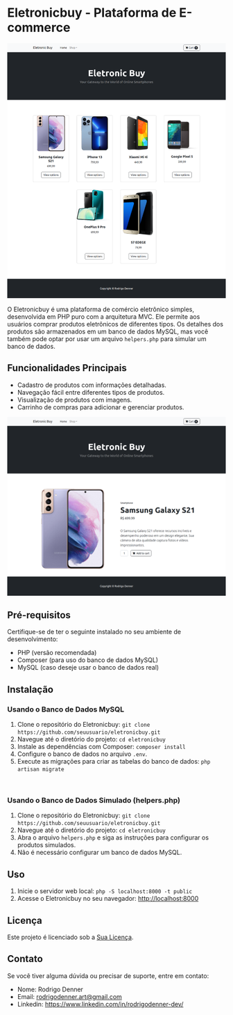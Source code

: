 # Eletronicbuy - Plataforma de E-commerce

<img src="public/assets/img/img-redme/home.png" alt=""><br>

O Eletronicbuy é uma plataforma de comércio eletrônico simples, desenvolvida em PHP puro com a arquitetura MVC. Ele permite aos usuários comprar produtos eletrônicos de diferentes tipos. Os detalhes dos produtos são armazenados em um banco de dados MySQL, mas você também pode optar por usar um arquivo `helpers.php` para simular um banco de dados.

## Funcionalidades Principais

- Cadastro de produtos com informações detalhadas.
- Navegação fácil entre diferentes tipos de produtos.
- Visualização de produtos com imagens.
- Carrinho de compras para adicionar e gerenciar produtos.

<img src="public/assets/img/img-redme/product.png" alt=""><br>
## Pré-requisitos

Certifique-se de ter o seguinte instalado no seu ambiente de desenvolvimento:

- PHP (versão recomendada)
- Composer (para uso do banco de dados MySQL)
- MySQL (caso deseje usar o banco de dados real)

## Instalação

### Usando o Banco de Dados MySQL

1. Clone o repositório do Eletronicbuy: `git clone https://github.com/seuusuario/eletronicbuy.git`
2. Navegue até o diretório do projeto: `cd eletronicbuy`
3. Instale as dependências com Composer: `composer install`
4. Configure o banco de dados no arquivo `.env`.
5. Execute as migrações para criar as tabelas do banco de dados: `php artisan migrate`

<img src="public/assets/img/img-redme/cart.png" alt=""><br>

### Usando o Banco de Dados Simulado (helpers.php)

1. Clone o repositório do Eletronicbuy: `git clone https://github.com/seuusuario/eletronicbuy.git`
2. Navegue até o diretório do projeto: `cd eletronicbuy`
3. Abra o arquivo `helpers.php` e siga as instruções para configurar os produtos simulados.
4. Não é necessário configurar um banco de dados MySQL.

## Uso

1. Inicie o servidor web local: `php -S localhost:8000 -t public`
2. Acesse o Eletronicbuy no seu navegador: [http://localhost:8000](http://localhost:8000)



## Licença

Este projeto é licenciado sob a [Sua Licença](inserir_link_para_licenca).

## Contato

Se você tiver alguma dúvida ou precisar de suporte, entre em contato:

- Nome: Rodrigo Denner </br>
- Email: rodrigodenner.art@gmail.com </br>
- Linkedin: https://www.linkedin.com/in/rodrigodenner-dev/